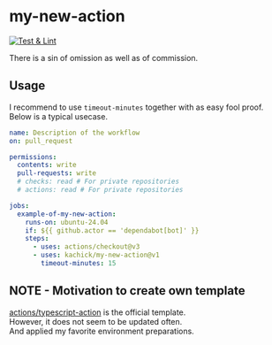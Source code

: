 # my-new-action

[![Test & Lint](https://github.com/kachick/action-typescript-template/actions/workflows/ci.yml/badge.svg?branch=main)](https://github.com/kachick/action-typescript-template/actions/workflows/ci.yml?query=branch%main++)

There is a sin of omission as well as of commission.

## Usage

I recommend to use `timeout-minutes` together with as easy fool proof.\
Below is a typical usecase.

```yaml
name: Description of the workflow
on: pull_request

permissions:
  contents: write
  pull-requests: write
  # checks: read # For private repositories
  # actions: read # For private repositories

jobs:
  example-of-my-new-action:
    runs-on: ubuntu-24.04
    if: ${{ github.actor == 'dependabot[bot]' }}
    steps:
      - uses: actions/checkout@v3
      - uses: kachick/my-new-action@v1
        timeout-minutes: 15
```

## NOTE - Motivation to create own template

[actions/typescript-action](https://github.com/actions/typescript-action) is the official template.\
However, it does not seem to be updated often.\
And applied my favorite environment preparations.
